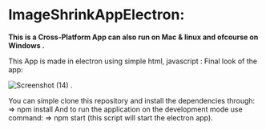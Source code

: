 # ImageShrinkAppElectron:
<b>This is a Cross-Platform App can also run on Mac & linux and ofcourse on Windows .</b>

This App is made in electron using simple html, javascript :
Final look of the app:

![Screenshot (14)](https://user-images.githubusercontent.com/97330477/159445138-b1221349-9e58-4b71-a1c3-ebd55676cf82.png)
.

You can simple clone this repository and 
install the dependencies through:
=> npm install
And to run the application on the development mode use command:
=> npm start  (this script will start the electron app).
